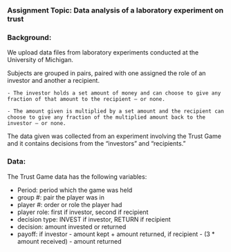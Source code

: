 ### Assignment Topic: Data analysis of a laboratory experiment on trust

### Background:
We upload data files from laboratory experiments conducted at the University of Michigan.

Subjects are grouped in pairs, paired with one assigned the role of an investor and another a recipient.

    - The investor holds a set amount of money and can choose to give any fraction of that amount to the recipient – or none.

    - The amount given is multiplied by a set amount and the recipient can choose to give any fraction of the multiplied amount back to the investor – or none.

The data given was collected from an experiment involving the Trust Game and it contains decisions from the “investors” and “recipients.”

### Data:
The Trust Game data has the following variables:
   - Period: period which the game was held
   - group #: pair the player was in
   - player #: order or role the player had
   - player role: first if investor, second if recipient
   - decision type: INVEST if investor, RETURN if recipient
   - decision: amount invested or returned
   - payoff: if investor - amount kept + amount returned, if recipient - (3 * amount received) - amount returned
